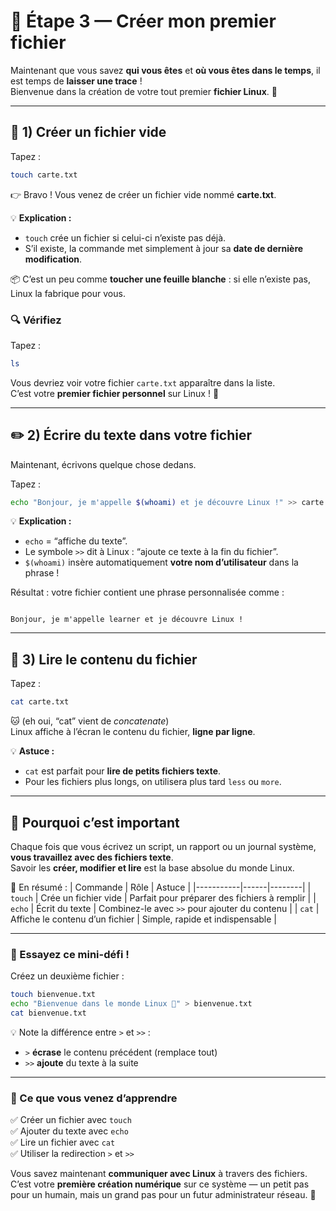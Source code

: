 # 📂 Étape 3 — Créer mon premier fichier

Maintenant que vous savez **qui vous êtes** et **où vous êtes dans le temps**, il est temps de **laisser une trace** !  
Bienvenue dans la création de votre tout premier **fichier Linux**. 🎉

---

## 🧱 1) Créer un fichier vide

Tapez :

```bash
touch carte.txt
```

👉 Bravo ! Vous venez de créer un fichier vide nommé **carte.txt**.

💡 **Explication :**
- `touch` crée un fichier si celui-ci n’existe pas déjà.
- S’il existe, la commande met simplement à jour sa **date de dernière modification**.

📦 C’est un peu comme **toucher une feuille blanche** : si elle n’existe pas, Linux la fabrique pour vous.

### 🔍 Vérifiez
Tapez :
```bash
ls
```

Vous devriez voir votre fichier `carte.txt` apparaître dans la liste.  
C’est votre **premier fichier personnel** sur Linux ! 🥳

---

## ✏️ 2) Écrire du texte dans votre fichier

Maintenant, écrivons quelque chose dedans.

Tapez :

```bash
echo "Bonjour, je m'appelle $(whoami) et je découvre Linux !" >> carte.txt
```

💡 **Explication :**
- `echo` = “affiche du texte”.
- Le symbole `>>` dit à Linux : “ajoute ce texte à la fin du fichier”.
- `$(whoami)` insère automatiquement **votre nom d’utilisateur** dans la phrase !

Résultat : votre fichier contient une phrase personnalisée comme :
```

Bonjour, je m'appelle learner et je découvre Linux !

```

---

## 🔎 3) Lire le contenu du fichier

Tapez :

```bash
cat carte.txt
```

🐱 (eh oui, “cat” vient de *concatenate*)  
Linux affiche à l’écran le contenu du fichier, **ligne par ligne**.

💡 **Astuce :**
- `cat` est parfait pour **lire de petits fichiers texte**.
- Pour les fichiers plus longs, on utilisera plus tard `less` ou `more`.

---

## 🧠 Pourquoi c’est important

Chaque fois que vous écrivez un script, un rapport ou un journal système, **vous travaillez avec des fichiers texte**.  
Savoir les **créer, modifier et lire** est la base absolue du monde Linux.

🔑 En résumé :
| Commande | Rôle | Astuce |
|-----------|------|--------|
| `touch` | Crée un fichier vide | Parfait pour préparer des fichiers à remplir |
| `echo` | Écrit du texte | Combinez-le avec `>>` pour ajouter du contenu |
| `cat` | Affiche le contenu d’un fichier | Simple, rapide et indispensable |

---

### 🎨 Essayez ce mini-défi !

Créez un deuxième fichier :
```bash
touch bienvenue.txt
echo "Bienvenue dans le monde Linux 🐧" > bienvenue.txt
cat bienvenue.txt
```

💡 Note la différence entre `>` et `>>` :
- `>` **écrase** le contenu précédent (remplace tout)
- `>>` **ajoute** du texte à la suite

---

### 🧩 Ce que vous venez d’apprendre

✅ Créer un fichier avec `touch`  
✅ Ajouter du texte avec `echo`  
✅ Lire un fichier avec `cat`  
✅ Utiliser la redirection `>` et `>>`

Vous savez maintenant **communiquer avec Linux** à travers des fichiers.  
C’est votre **première création numérique** sur ce système — un petit pas pour un humain, mais un grand pas pour un futur administrateur réseau. 🚀